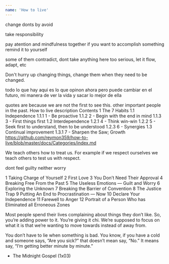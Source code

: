 ```yaml
---
name: 'How to live'
---
```


change donts by avoid

take responsibility

pay atention and mindfulness together
if you want to accomplish something remind it to yourself

some of them contradict, dont take anything here too serious, let it flow, adapt, etc



Don't hurry up changing things, change them when they need to be changed.

todo lo que hay aqui es lo que opinon ahora pero puede cambiar en el futuro, mi manera de ver la vida y sacar lo mejor de ella

quotes are because we are not the first to see this. other important people in the past.
How to live description
Contents
1	The 7 Habits
1.1	Independence
1.1.1	1 - Be proactive
1.1.2	2 - Begin with the end in mind
1.1.3	3 - First things first
1.2	Interdependence
1.2.1	4 - Think win-win
1.2.2	5 - Seek first to understand, then to be understood
1.2.3	6 - Synergies
1.3	Continual improvement
1.3.1	7 - Sharpen the Saw; Growth
https://github.com/reymon359/how-to-live/blob/master/docs/Categories/index.md

We teach others how to treat us. For example if we respect ourselves we teach others to test us with respect.

dont feel guilty neither worry


1 Taking Charge of Yourself
2 First Love
3 You Don’t Need Their Approval
4 Breaking Free From the Past
5 The Useless Emotions — Guilt and Worry
6 Exploring the Unknown
7 Breaking the Barrier of Convention
8 The Justice Trap
9 Putting An End to Procrastination — Now
10 Declare Your Independence
11 Farewell to Anger
12 Portrait of a Person Who has Eliminated all Erroneous Zones

Most people spend their lives complaining about things they don’t like.
So, you’re adding power to it.
You’re giving it chi.
We’re supposed to focus on what it is that we’re wanting to move towards instead of away from.

You don’t have to lie when something is bad.
You know, if you have a cold and someone says, “Are you sick?” that doesn’t mean say, “No.”
It means say, “I’m getting better minute by minute.”

- The Midnight Gospel (1x03)